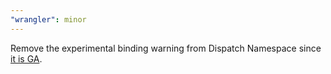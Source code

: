 ```yaml
---
"wrangler": minor
---
```


Remove the experimental binding warning from Dispatch Namespace since [it is GA](https://blog.cloudflare.com/workers-for-platforms-ga/).
